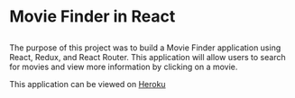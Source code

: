 # Movie Finder in React

##
The purpose of this project was to build a Movie Finder application using React, Redux, and React Router. This application will allow users to search for movies and view more information by clicking on a movie. 

This application can be viewed on [Heroku](https://young-reaches-17102.herokuapp.com/#/)
